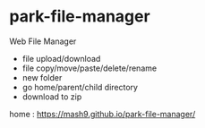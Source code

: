 # park-file-manager
Web File Manager

- file upload/download
- file copy/move/paste/delete/rename
- new folder
- go home/parent/child directory
- download to zip

home : https://mash9.github.io/park-file-manager/